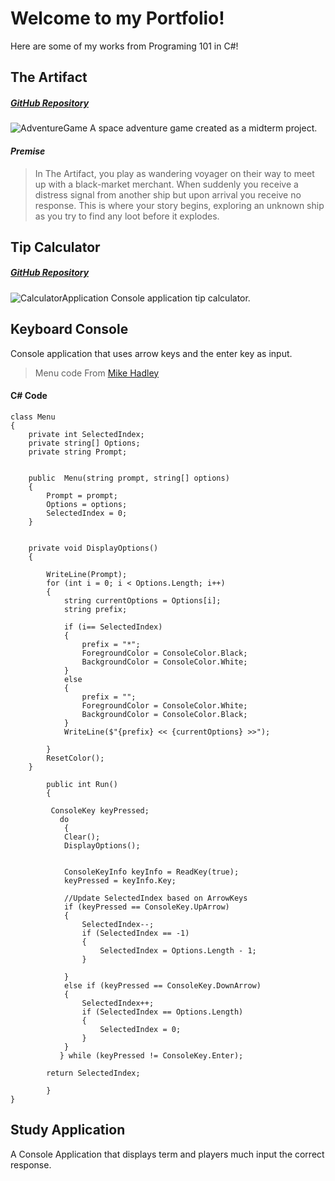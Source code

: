 # Welcome to my Portfolio!

Here are some of my works from Programing 101 in C#!

## **The Artifact**
##### [GitHub Repository](https://github.com/LeftRightDown/TheArtifactGame)
![AdventureGame](https://user-images.githubusercontent.com/82528207/140170185-b35f223a-bd3e-47c1-a296-03274300237b.PNG)
A space adventure game created as a midterm project. 

#### *Premise*
>In The Artifact, you play as wandering voyager on their way to meet up with a black-market
merchant. When suddenly you receive a distress signal from another ship but upon arrival you 
receive no response. This is where your story begins, exploring an unknown ship as you try to
find any loot before it explodes. 

## **Tip Calculator**
##### [GitHub Repository](https://github.com/LeftRightDown/TipCalculator2.0) 
![CalculatorApplication](https://user-images.githubusercontent.com/82528207/140174107-0e270c0d-2389-4f55-95bc-04ac046d91ac.PNG)
Console application tip calculator.

## **Keyboard Console**
Console application that uses arrow keys and the enter key as input.
>Menu code From [Mike Hadley](https://www.youtube.com/watch?v=qAWhGEPMlS8)

#### **C# Code**
    
    class Menu
    {
        private int SelectedIndex;
        private string[] Options;
        private string Prompt;


        public  Menu(string prompt, string[] options)
        {
            Prompt = prompt;
            Options = options;
            SelectedIndex = 0;
        }


        private void DisplayOptions()
        {

            WriteLine(Prompt);
            for (int i = 0; i < Options.Length; i++)
            {
                string currentOptions = Options[i];
                string prefix;

                if (i== SelectedIndex)
                {
                    prefix = "*";
                    ForegroundColor = ConsoleColor.Black;
                    BackgroundColor = ConsoleColor.White;
                }
                else
                {
                    prefix = "";
                    ForegroundColor = ConsoleColor.White;
                    BackgroundColor = ConsoleColor.Black;
                }
                WriteLine($"{prefix} << {currentOptions} >>");
               
            }
            ResetColor();
        }

            public int Run()
            {

             ConsoleKey keyPressed;
               do
                {
                Clear();
                DisplayOptions();


                ConsoleKeyInfo keyInfo = ReadKey(true);
                keyPressed = keyInfo.Key;

                //Update SelectedIndex based on ArrowKeys
                if (keyPressed == ConsoleKey.UpArrow)
                {
                    SelectedIndex--;
                    if (SelectedIndex == -1)
                    {
                        SelectedIndex = Options.Length - 1;
                    }

                }
                else if (keyPressed == ConsoleKey.DownArrow)
                {
                    SelectedIndex++;
                    if (SelectedIndex == Options.Length)
                    {
                        SelectedIndex = 0;
                    }
                }
               } while (keyPressed != ConsoleKey.Enter);

            return SelectedIndex;

            } 
    } 
   
   ## Study Application
  A Console Application that displays term and players much input the correct response.

